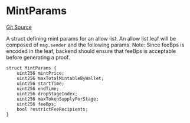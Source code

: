 # MintParams
[Git Source](https://github.com/Provenance-Market/Provenance-AI-Backend-v2/blob/fbadee5cddd353412cd3f65d2fe397629bb40751/src/lib/SeaDropStructs.sol)

A struct defining mint params for an allow list.
An allow list leaf will be composed of `msg.sender` and
the following params.
Note: Since feeBps is encoded in the leaf, backend should ensure
that feeBps is acceptable before generating a proof.


```solidity
struct MintParams {
    uint256 mintPrice;
    uint256 maxTotalMintableByWallet;
    uint256 startTime;
    uint256 endTime;
    uint256 dropStageIndex;
    uint256 maxTokenSupplyForStage;
    uint256 feeBps;
    bool restrictFeeRecipients;
}
```

